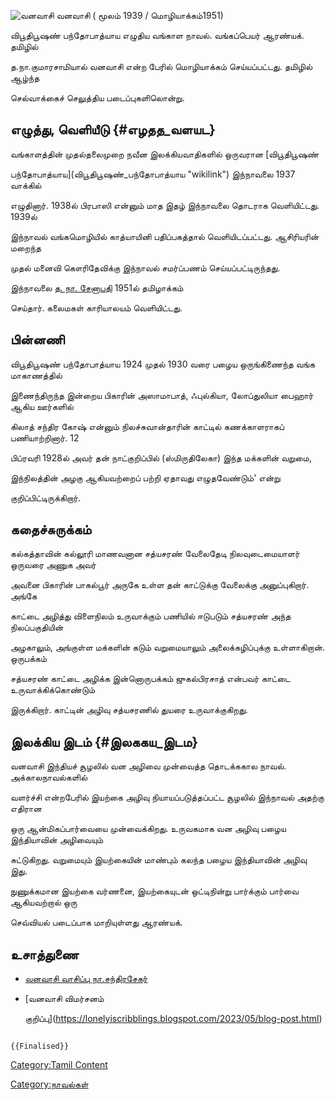 ![வனவாசி](Vanavasi.webp "வனவாசி") வனவாசி ( மூலம் 1939 / மொழியாக்கம்1951)
விபூதிபூஷண் பந்தோபாத்யாய எழுதிய வங்காள நாவல். வங்கப்பெயர் ஆரண்யக். தமிழில்
த.நா.குமாரசாமியால் வனவாசி என்ற பேரில் மொழியாக்கம் செய்யப்பட்டது. தமிழில் ஆழ்ந்த
செல்வாக்கைச் செலுத்திய படைப்புகளிலொன்று.

## எழுத்து, வெளியீடு {#எழதத_வளயட}

வங்காளத்தின் முதல்தலைமுறை நவீன இலக்கியவாதிகளில் ஒருவரான [விபூதிபூஷண்
பந்தோபாத்யாய](விபூதிபூஷண்_பந்தோபாத்யாய "wikilink") இந்நாவலை 1937 வாக்கில்
எழுதினார். 1938ல் பிரபாஸி என்னும் மாத இதழ் இந்நாவலை தொடராக வெளியிட்டது. 1939ல்
இந்நாவல் வங்கமொழியில் காத்யாயினி பதிப்பகத்தால் வெளியிடப்பட்டது. ஆசிரியரின் மறைந்த
முதல் மனைவி கௌரிதேவிக்கு இந்நாவல் சமர்ப்பணம் செய்யப்பட்டிருந்தது.

இந்நாவலை [த. நா. சேனாபதி](த._நா._சேனாபதி "wikilink") 1951ல் தமிழாக்கம்
செய்தார். கலைமகள் காரியாலயம் வெளியிட்டது.

## பின்னணி

விபூதிபூஷண் பந்தோபாத்யாய 1924 முதல் 1930 வரை பழைய ஒருங்கிணைந்த வங்க மாகாணத்தில்
இணைந்திருந்த இன்றைய பிகாரின் அஸாமாபாத், ஃபுல்கியா, லோப்துலியா பைஹார் ஆகிய ஊர்களில்
கிலாத் சந்திர கோஷ் என்னும் நிலச்சுவான்தாரின் காட்டில் கணக்காளராகப் பணியாற்றினார். 12
பிப்ரவரி 1928ல் அவர் தன் நாட்குறிப்பில் (ஸ்மிருதிலேகா) இந்த மக்களின் வறுமை,
இந்நிலத்தின் அழகு ஆகியவற்றைப் பற்றி ஏதாவது எழுதவேண்டும்' என்று
குறிப்பிட்டிருக்கிறார்.

## கதைச்சுருக்கம்

கல்கத்தாவின் கல்லூரி மாணவனான சத்யசரண் வேலைதேடி நிலவுடைமையாளர் ஒருவரை அணுக அவர்
அவனை பிகாரின் பாகல்பூர் அருகே உள்ள தன் காட்டுக்கு வேலைக்கு அனுப்புகிறார். அங்கே
காட்டை அழித்து விளைநிலம் உருவாக்கும் பணியில் ஈடுபடும் சத்யசரண் அந்த நிலப்பகுதியின்
அழகாலும், அங்குள்ள மக்களின் கடும் வறுமையாலும் அலைக்கழிப்புக்கு உள்ளாகிறான். ஒருபக்கம்
சத்யசரண் காட்டை அழிக்க இன்னொருபக்கம் ஜுகல்பிரசாத் என்பவர் காட்டை உருவாக்கிக்கொண்டும்
இருக்கிறார். காட்டின் அழிவு சத்யசரணில் துயரை உருவாக்குகிறது.

## இலக்கிய இடம் {#இலககய_இடம}

வனவாசி இந்தியச் சூழலில் வன அழிவை முன்வைத்த தொடக்ககால நாவல். அக்காலநாவல்களில்
வளர்ச்சி என்றபேரில் இயற்கை அழிவு நியாயப்படுத்தப்பட்ட சூழலில் இந்நாவல் அதற்கு எதிரான
ஒரு ஆன்மிகப்பார்வையை முன்வைக்கிறது. உருவகமாக வன அழிவு பழைய இந்தியாவின் அழிவையும்
சுட்டுகிறது. வறுமையும் இயற்கையின் மாண்பும் கலந்த பழைய இந்தியாவின் அழிவு இது.
நுணுக்கமான இயற்கை வர்ணனை, இயற்கையுடன் ஒட்டிநின்று பார்க்கும் பார்வை ஆகியவற்றால் ஒரு
செவ்வியல் படைப்பாக மாறியுள்ளது ஆரண்யக்.

## உசாத்துணை

-   [வனவாசி வாசிப்பு நா.சந்திரசேகர்](https://www.jeyamohan.in/141265/)
-   [வனவாசி விமர்சனம்
    குறிப்பு](https://lonelyiscribblings.blogspot.com/2023/05/blog-post.html)

```{=mediawiki}
{{Finalised}}
```
[Category:Tamil Content](Category:Tamil_Content "wikilink")
[Category:நாவல்கள்](Category:நாவல்கள் "wikilink")
